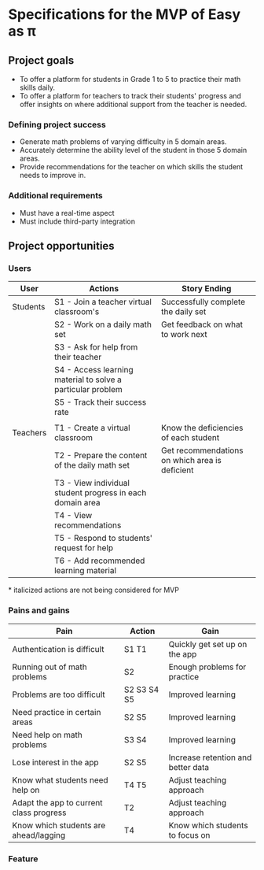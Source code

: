 # Specifications for the MVP of Easy as π

## Project goals

- To offer a platform for students in Grade 1 to 5 to practice their math skills daily.
- To offer a platform for teachers to track their students' progress and offer insights
on where additional support from the teacher is needed.

###  Defining project success

- Generate math problems of varying difficulty in 5 domain areas.
- Accurately determine the ability level of the student in those 5 domain areas.
- Provide recommendations for the teacher on which skills the student needs to improve in.

### Additional requirements

- Must have a real-time aspect
- Must include third-party integration

## Project opportunities

### Users

| User     | Actions                                                     | Story Ending                                   |
| -------- | ----------------------------------------------------------- | ---------------------------------------------- |
| Students | S1 - Join a teacher virtual classroom's                     | Successfully complete the daily set            |
|          | S2 - Work on a daily math set                               | Get feedback on what to work next              |
|          | S3 - Ask for help from their teacher                        |                                                |
|          | S4 - Access learning material to solve a particular problem |                                                |
|          | S5 - Track their success rate                               |                                                |
|          |                                                             |                                                |
| Teachers | T1 - Create a virtual classroom                             | Know the deficiencies of each student          |
|          | T2 - Prepare the content of the daily math set              | Get recommendations on which area is deficient |
|          | T3 - View individual student progress in each domain area   |                                                |
|          | T4 - View recommendations                                   |                                                |
|          | T5 - Respond to students' request for help                  |                                                |
|          | T6 - Add recommended learning material                      |                                                |

\* italicized actions are not being considered for MVP

### Pains and gains

| Pain                                    | Action      | Gain                               |
| --------------------------------------- | ----------- | ---------------------------------- |
| Authentication is difficult             | S1 T1       | Quickly get set up on the app      |
| Running out of math problems            | S2          | Enough problems for practice       |
| Problems are too difficult              | S2 S3 S4 S5 | Improved learning                  |
| Need practice in certain areas          | S2 S5       | Improved learning                  |
| Need help on math problems              | S3 S4       | Improved learning                  |
| Lose interest in the app                | S2 S5       | Increase retention and better data |
| Know what students need help on         | T4 T5       | Adjust teaching approach           |
| Adapt the app to current class progress | T2          | Adjust teaching approach           |
| Know which students are ahead/lagging   | T4          | Know which students to focus on    |

### Feature